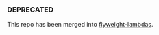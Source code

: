 ### DEPRECATED
This repo has been merged into [flyweight-lambdas](https://github.com/0xmn1/flyweight-lambdas).
